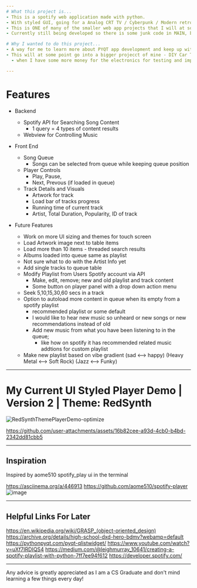 ```yaml
---
# What this project is...
- This is a spotify web application made with python. 
- With styled GUI, going for a Analog CRT TV / Cyberpunk / Modern retro interface.
- This is ONE of many of the smaller web app projects that I will at some point combine for my DYI car interface
- Currently still being developed so there is some junk code in MAIN, but it is a working build as of Dec 1st

# Why I wanted to do this project...
- A way for me to learn more about PYQT app development and keep up with my skills on a big project that I would be proud to use and show the world.
- This will at some point go into a bigger projecct of mine - DIY Car Touch Screen Interface
  - when I have some more money for the electronics for testing and implementation inside my car. 

---
```

# Features
- Backend
  - Spotify API for Searching Song Content
    - 1 query = 4 types of content results
  - Webview for Controlling Music
- Front End
  - Song Queue
    -  Songs can be selected from queue while keeping queue position
  - Player Controls 
    - Play, Pause,
    - Next, Prevous (if loaded in queue)
  - Track Details and Visuals 
    - Artwork for track
    - Load bar of tracks progress
    - Running time of current track
    - Artist, Total Duration, Popularity, ID of track
  
- Future Features
  - Work on more UI sizing and themes for touch screen
  - Load Artwork image next to table items 
  - Load more than 10 items - threaded search results  
  - Albums loaded into queue same as playlist
  - Not sure what to do with the Artist Info yet
  - Add single tracks to queue table 
  - Modify Playlist from Users Spotify account via API
    - Make, edit, remove; new and old playlist and track content
    - Some button on player panel with a drop down action menu    
  - Seek 5,10,15,30,60 secs in a track
  - Option to autoload more content in queue when its empty from a spotify playlist
    - recommended playlist or some default
    - I would like to hear new music so unheard or new songs or new recommendations instead of old
    - Add new music from what you have been listening to in the queue;
      - like how on spotify it has recommended related music addtions for custom playlist
  - Make new playlist based on vibe gradient (sad <--> happy) (Heavy Metal <--> Soft Rock) (Jazz <--> Funky) 
  
---
# My Current UI Styled Player Demo | Version 2 | Theme: RedSynth
![RedSynthThemePlayerDemo-optimize](https://github.com/user-attachments/assets/fe38d69d-fe40-40e9-a992-f298a30b5cd5)


https://github.com/user-attachments/assets/16b82cee-a93d-4cb0-b4bd-2342dd81cbb5

---
## Inspiration
Inspired by aome510 spotify_play ui in the terminal

https://asciinema.org/a/446913
https://github.com/aome510/spotify-player
![image](https://github.com/user-attachments/assets/cfbe6349-c1e5-43ce-a7ad-d4b0e8c1a2e7)

---
## Helpful Links For Later
https://en.wikipedia.org/wiki/GRASP_(object-oriented_design)
https://archive.org/details/high-school-dxd-hero-bdmv?webamp=default
https://pythonpyqt.com/pyqt-qlistwidget/
https://www.youtube.com/watch?v=uXf7IRDIQS4
https://medium.com/@leighmurray_10641/creating-a-spotify-playlist-with-python-7ff7ee94f612
https://developer.spotify.com/

---
Any advice is greatly appreciated as I am a CS Graduate and don't mind learning a few things every day!












